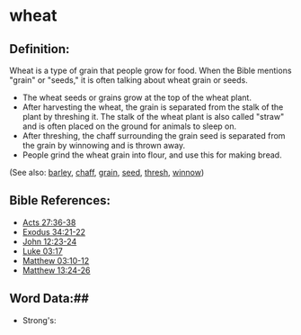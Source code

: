 # wheat #

## Definition: ##

Wheat is a type of grain that people grow for food. When the Bible mentions "grain" or "seeds," it is often talking about wheat grain or seeds.

 * The wheat seeds or grains grow at the top of the wheat plant.
 * After harvesting the wheat, the grain is separated from the stalk of the plant by threshing it. The stalk of the wheat plant is also called "straw" and is often placed on the ground for animals to sleep on.
* After threshing, the chaff surrounding the grain seed is separated from the grain by winnowing and is thrown away.
 * People grind the wheat grain into flour, and use this for making bread.

(See also: [barley](../other/barley.md), [chaff](../other/chaff.md), [grain](../other/grain.md), [seed](../kt/seed.md), [thresh](../other/thresh.md), [winnow](../other/winnow.md))

## Bible References: ##

* [Acts 27:36-38](rc://en/tn/help/act/27/36)
* [Exodus 34:21-22](rc://en/tn/help/exo/34/21)
* [John 12:23-24](rc://en/tn/help/jhn/12/23)
* [Luke 03:17](rc://en/tn/help/luk/03/17)
* [Matthew 03:10-12](rc://en/tn/help/mat/03/10)
* [Matthew 13:24-26](rc://en/tn/help/mat/13/24)

## Word Data:##

* Strong's: 

